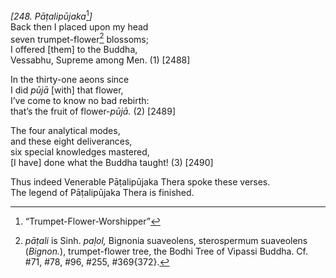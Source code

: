 *\[248. Pāṭalipūjaka*[^1]*\]*  
Back then I placed upon my head  
seven trumpet-flower[^2] blossoms;  
I offered \[them\] to the Buddha,  
Vessabhu, Supreme among Men. (1) \[2488\]

In the thirty-one aeons since  
I did *pūjā* \[with\] that flower,  
I’ve come to know no bad rebirth:  
that’s the fruit of flower-*pūjā.* (2) \[2489\]

The four analytical modes,  
and these eight deliverances,  
six special knowledges mastered,  
\[I have\] done what the Buddha taught! (3) \[2490\]

Thus indeed Venerable Pāṭalipūjaka Thera spoke these verses.  
The legend of Pāṭalipūjaka Thera is finished.

[^1]: “Trumpet-Flower-Worshipper”

[^2]: *pāṭali* is Sinh. *paḷol,* Bignonia suaveolens, sterospermum
    suaveolens (*Bignon.*), trumpet-flower tree, the Bodhi Tree of
    Vipassi Buddha. Cf. \#71, \#78, \#96, \#255, \#369{372}.
